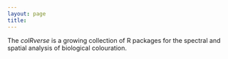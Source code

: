 ```yaml
---
layout: page
title: 
---
```


The *colRverse* is a growing collection of R packages for the spectral and spatial analysis of biological colouration. 